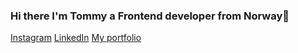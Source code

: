 ### Hi there I'm Tommy a Frontend developer from Norway👋

<a href="https://www.instagram.com/7oiden/">Instagram</a>
<a href="https://www.linkedin.com/in/tommy-j-16b56678/">LinkedIn</a>
<a href="https://tommy-johnsen-portfolio.netlify.app/">My portfolio</a>


<!--
**7oiden/7oiden** is a ✨ _special_ ✨ repository because its `README.md` (this file) appears on your GitHub profile.

Here are some ideas to get you started:

- 🔭 I’m currently a student at Noroff
- 🌱 I’m currently learning ...
- 👯 I’m looking to collaborate on ...
- 🤔 I’m looking for help with ...
- 💬 Ask me about ...
- 📫 How to reach me: ...
- ⚡ Fun fact: ...
-->
